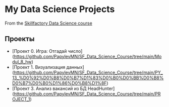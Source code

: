 # My Data Science Projects

From the [Skillfactory Data Science course](https://skillfactory.ru/data-scientist-pro)

## Проекты

* [Проект 0. Игра: Отгадай число] (https://github.com/PapylevMN/SF_Data_Science_Course/tree/main/Modul_8_hw)
* [Проект 1. Визуализация данных] (https://github.com/PapylevMN/SF_Data_Science_Course/tree/main/PY_13_%D0%92%D0%B8%D0%B7%D1%83%D0%B0%D0%BB%D0%B8%D0%B7%D0%B0%D1%86%D0%B8%D1%8F)
* [Проект 3. Анализ вакансий из БД HeadHunter] (https://github.com/PapylevMN/SF_Data_Science_Course/tree/main/PROJECT_1)
